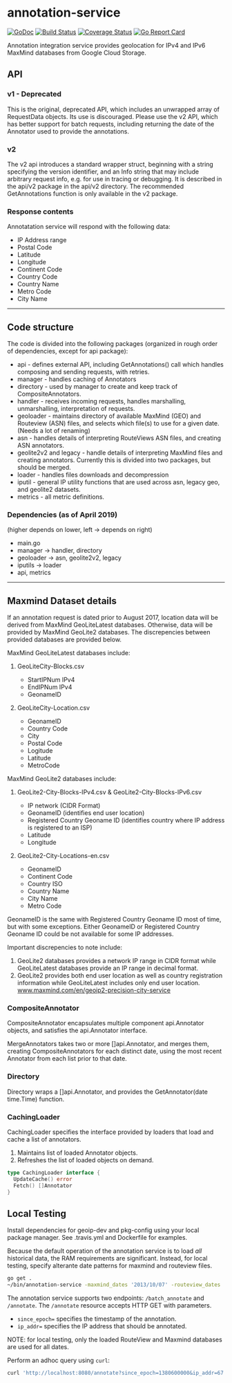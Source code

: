 # annotation-service

[![GoDoc](https://godoc.org/github.com/m-lab/annotation-service?status.svg)](https://godoc.org/github.com/m-lab/annotation-service) [![Build Status](https://travis-ci.org/m-lab/annotation-service.svg?branch=master)](https://travis-ci.org/m-lab/annotation-service) [![Coverage Status](https://coveralls.io/repos/github/m-lab/annotation-service/badge.svg?branch=master)](https://coveralls.io/github/m-lab/annotation-service?branch=master) [![Go Report Card](https://goreportcard.com/badge/github.com/m-lab/annotation-service)](https://goreportcard.com/report/github.com/m-lab/annotation-service)

Annotation integration service provides geolocation for IPv4 and IPv6 MaxMind databases from Google Cloud Storage.

## API

### v1 - Deprecated

This is the original, deprecated API, which includes an unwrapped array of
RequestData objects. Its use is discouraged.  Please use the v2 API, which
has better support for batch requests, including returning the date of the
Annotator used to provide the annotations.

### v2

The v2 api introduces a standard wrapper struct, beginning with a string
specifying the version identifier, and an Info string that may include
arbitrary request info, e.g. for use in tracing or debugging.
It is described in the api/v2 package in the api/v2 directory.  The recommended
GetAnnotations function is only available in the v2 package.

### Response contents

Annotatation service will respond with the following data:
- IP Address range
- Postal Code
- Latitude
- Longitude
- Continent Code
- Country Code
- Country Name
- Metro Code
- City Name

---

## Code structure

The code is divided into the following packages (organized in rough order of dependencies, except for api package):

- api - defines external API, including GetAnnotations() call which handles composing and sending requests, with retries.
- manager - handles caching of Annotators
- directory - used by manager to create and keep track of CompositeAnnotators.
- handler - receives incoming requests, handles marshalling, unmarshalling, interpretation of requests.
- geoloader - maintains directory of available MaxMind (GEO) and Routeview (ASN) files, and selects which file(s) to use for a given date.  (Needs a lot of renaming)
- asn - handles details of interpreting RouteViews ASN files, and creating ASN annotators.
- geolite2v2 and legacy - handle details of interpreting MaxMind files and creating annotators.
Currently this is divided into two packages, but should be merged.
- loader - handles files downloads and decompression
- iputil - general IP utility functions that are used across asn, legacy geo,
and geolite2 datasets.
- metrics - all metric definitions.

### Dependencies (as of April 2019)

(higher depends on lower, left -> depends on right)

- main.go
- manager -> handler, directory
- geoloader -> asn, geolite2v2, legacy
- iputils -> loader
- api, metrics

---

## Maxmind Dataset details

If an annotation request is dated prior to August 2017, location data will be
derived from MaxMind GeoLiteLatest databases. Otherwise, data will be provided
by MaxMind GeoLite2 databases. The discrepencies between provided databases are
provided below.

MaxMind GeoLiteLatest databases include:

1. GeoLiteCity-Blocks.csv

    - StartIPNum IPv4
    - EndIPNum  IPv4
    - GeonameID

1. GeoLiteCity-Location.csv

    - GeonameID
    - Country Code
    - City
    - Postal Code
    - Logitude
    - Latitude
    - MetroCode

MaxMind GeoLite2 databases include:

1. GeoLite2-City-Blocks-IPv4.csv & GeoLite2-City-Blocks-IPv6.csv

    - IP network (CIDR Format)
    - GeonameID (identifies end user location)
    - Registered Country Geoname ID (identifies country where IP address is
      registered to an ISP)
    - Latitude
    - Longitude

1. GeoLite2-City-Locations-en.csv

    - GeonameID
    - Continent Code
    - Country ISO
    - Country Name
    - City Name
    - Metro Code

GeonameID is the same with Registered Country Geoname ID most of time, but with some exceptions.
Either GeonameID or Registered Country Geoname ID could be not available for some IP addresses.

Important discrepencies to note include:

1. GeoLite2 databases provides a network IP range in CIDR format while
   GeoLiteLatest databases provide an IP range in decimal format.
1. GeoLite2 provides both end user location as well as country registration
   information while GeoLiteLatest includes only end user location.
   www.maxmind.com/en/geoip2-precision-city-service

### CompositeAnnotator

CompositeAnnotator encapsulates multiple component api.Annotator objects, and satisfies the
api.Annotator interface.

MergeAnnotators takes two or more []api.Annotator, and merges them, creating CompositeAnnotators for
each distinct date, using the most recent Annotator from each list prior to that date.

### Directory

Directory wraps a []api.Annotator, and provides the GetAnnotator(date time.Time) function.

### CachingLoader

CachingLoader specifies the interface provided by loaders that load and cache a list of annotators.

1. Maintains list of loaded Annotator objects.
1. Refreshes the list of loaded objects on demand.

```go
type CachingLoader interface {
  UpdateCache() error
  Fetch() []Annotator
}
```

## Local Testing

Install dependencies for geoip-dev and pkg-config using your local package
manager. See .travis.yml and Dockerfile for examples.

Because the default operation of the annotation service is to load *all*
historical data, the RAM requirements are significant. Instead, for local
testing, specify alterante date patterns for maxmind and routeview files.

```sh
go get .
~/bin/annotation-service -maxmind_dates '2013/10/07' -routeview_dates '2013/10'
```

The annotation service supports two endpoints: `/batch_annotate` and
`/annotate`. The `/annotate` resource accepts HTTP GET with parameters.

- `since_epoch=` specifies the timestamp of the annotation.
- `ip_addr=` specifies the IP address that should be annotated.

NOTE: for local testing, only the loaded RouteView and Maxmind databases are
used for all dates.

Perform an adhoc query using `curl`:

```sh
curl 'http://localhost:8080/annotate?since_epoch=1380600000&ip_addr=67.86.65.1' | jq
```
